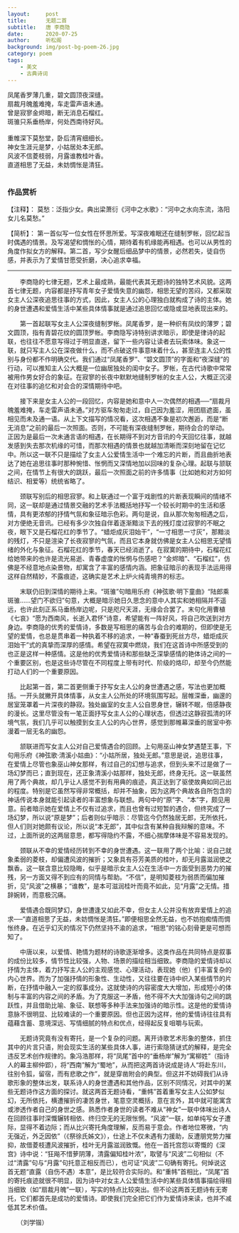 ```yaml
---
layout:     post
title:      无题二首
subtitle:   唐 李商隐
date:       2020-07-25
author:     听松阁
background: img/post-bg-poem-26.jpg
category: poem
tags:
    - 美文
    - 古典诗词
---
```


凤尾香罗薄几重，碧文圆顶夜深缝。<br>
扇裁月魄羞难掩，车走雷声语未通。<br>
曾是寂寥金烬暗，断无消息石榴红。<br>
斑骓只系垂杨岸，何处西南待好风。<br>
<br>
重帷深下莫愁堂，卧后清宵细细长。<br>
神女生涯元是梦，小姑居处本无郎。<br>
风波不信菱枝弱，月露谁教桂叶香。<br>
直道相思了无益，未妨惆怅是清狂。<br>
<br>

### 作品赏析
【注释】：
莫愁：泛指少女。典出梁萧衍《河中之水歌》：“河中之水向东流，洛阳女儿名莫愁。”

【简析】：
第一首似写一位女性在怀思所爱。写深夜难眠还在缝制罗帐，回忆起当时偶遇的情景。及写渴望和惆怅的心情，期待着有机缘能再相遇。也可以从男性的角度作拟女方的解释。第二首，写少女醒后细品梦中的情景，必然若失，徒自伤感，并表示为了爱情甘愿受折磨，决心追求幸福。

-----------------------------------
　　李商隐的七律无题，艺术上最成熟，最能代表其无题诗的独特艺术风貌。这两首七律无题，内容都是抒写青年女子爱情失意的幽怨，相思无望的苦闷，又都采取女主人公深夜追思往事的方式，因此，女主人公的心理独白就构成了诗的主体。她的身世遭遇和爱情生活中某些具体情事就是通过追思回忆或隐或显地表现出来的。

　　第一首起联写女主人公深夜缝制罗帐。凤尾香罗，是一种织有凤纹的薄罗；碧文圆顶，指有青碧花纹的圆顶罗帐。李商隐写诗特别讲求暗示，即使是律诗的起联，也往往不愿意写得过于明显直遂，留下一些内容让读者去玩索体味。象这一联，就只写主人公在深夜做什么，而不点破这件事意味着什么，甚至连主人公的性别与身份都不作明确交代。我们通过“凤尾香罗”、“碧文圆顶”的字面和“夜深缝”的行动，可以推知主人公大概是一位幽居独处的闺中女子。罗帐，在古代诗歌中常常被用作男女好合的象征。在寂寥的长夜中默默地缝制罗帐的女主人公，大概正沉浸在对往事的追忆和对会合的深情期待中吧。

　　接下来是女主人公的一段回忆，内容是她和意中人一次偶然的相遇──“扇裁月魄羞难掩，车走雷声语未通。”对方驱车匆匆走过，自己因为羞涩，用团扇遮面，虽相见而未及通一语。从上下文描写的情况看，这次相遇不象是初次邂逅，而是“断无消息”之前的最后一次照面。否则，不可能有深夜缝制罗帐，期待会合的举动。正因为是最后一次未通言语的相遇，在长期得不到对方音讯的今天回忆往事，就越发感到失去那次机缘的可惜，而那次相遇的情景也就越加清晰而深刻地留在记忆中。所以这一联不只是描绘了女主人公爱情生活中一个难忘的片断，而且曲折地表达了她在追思往事时那种惋惜、怅惘而又深情地加以回味的复杂心理。起联与颔联之间，在情节上有很大的跳跃，最后一次照面之前的许多情事（比如她和对方如何结识、相爱等）统统省略了。

　　颈联写别后的相思寂寥。和上联通过一个富于戏剧性的片断表现瞬间的情绪不同，这一联却是通过情景交融的艺术手法概括地抒写一个较长时期中的生活和感情，具有更浓郁的抒情气氛和象征暗示色彩。两句是说，自从那次匆匆相遇之后，对方便绝无音讯。已经有多少次独自伴着逐渐黯淡下去的残灯度过寂寥的不眠之夜，眼下又是石榴花红的季节了。“蜡炬成灰泪始干”，“一寸相思一寸灰”，那黯淡的残灯，不只是渲染了长夜寂寥的气氛，而且它本身就仿佛是女主人公相思无望情绪的外化与象征。石榴花红的季节，春天已经消逝了。在寂寞的期待中，石榴花红给她带来的也许是流光易逝、青春虚度的怅惘与伤感吧？“金烬暗”、“石榴红”，仿佛是不经意地点染景物，却寓含了丰富的感情内涵。把象征暗示的表现手法运用得这样自然精妙，不露痕迹，这确实是艺术上炉火纯青境界的标志。

　　末联仍旧到深情的期待上来。“斑骓”句暗用乐府《神弦歌·明下童曲》“陆郎乘斑骓……望门不欲归”句意，大概是暗示她日久思念的意中人其实和她相隔并不遥远，也许此刻正系马垂杨岸边呢，只是咫尺天涯，无缘会合罢了。末句化用曹植《七哀》“愿为西南风，长逝入君怀”诗意，希望能有一阵好风，将自己吹送到对方身边。李商隐的优秀的爱情诗，多数是写相思的痛苦与会合的难期的，但即使是无望的爱情，也总是贯串着一种执着不移的追求，一种“春蚕到死丝方尽，蜡炬成灰泪始干”式的真挚而深厚的感情。希望在寂寞中燃烧，我们在这首诗中所感受到的也正是这样一种感情。这是他的优秀爱情诗和那些缺乏深挚感情的艳体诗之间的一个重要区别，也是这些诗尽管在不同程度上带有时代、阶级的烙印，却至今仍然能打动人们的一个重要原因。

　　比起第一首，第二首更侧重于抒写女主人公的身世遭遇之感，写法也更加概括。一开头就撇开具体情事，从女主人公所处的环境氛围写起。层帷深垂，幽邃的居室笼罩着一片深夜的静寂。独处幽室的女主人公自思身世，辗转不眠，倍感静夜的漫长。这里尽管没有一笔正面抒写女主人公的心理状态，但透过这静寂孤清的环境气氛，我们几乎可以触摸到女主人公的内心世界，感觉到那帷幕深垂的居室中弥漫着一层无名的幽怨。

　　颔联进而写女主人公对自己爱情遇合的回顾。上句用巫山神女梦遇楚王事，下句用乐府《神弦歌·清溪小姑曲》：“小姑所居，独处无郎。”意思是说，追思往事，在爱情上尽管也象巫山神女那样，有过自己的幻想与追求，但到头来不过是做了一场幻梦而已；直到现在，还正象清溪小姑那样，独处无郎，终身无托。这一联虽然用了两个典故，却几乎让人感觉不到有用典的痕迹，真正达到了驱使故典如同己出的程度。特别是它虽然写得非常概括，却并不抽象，因为这两个典故各自所包含的神话传说本身就能引起读者的丰富想象与联想。两句中的“原”字、“本”字，颇见用意。前者暗示她在爱情上不仅有过追求，而且也曾有过短暂的遇合，但终究成了一场幻梦，所以说“原是梦”；后者则似乎暗示：尽管迄今仍然独居无郎，无所依托，但人们则对她颇有议论，所以说“本无郎”，其中似含有某种自我辩解的意味。不过，上面所说的这两层意思，都写得隐约不露，不细心揣摩体味是不容易发现的。

　　颈联从不幸的爱情经历转到不幸的身世遭遇。这一联用了两个比喻：说自己就象柔弱的菱枝，却偏遭风波的摧折；又象具有芬芳美质的桂叶，却无月露滋润使之飘香。这一联含意比较隐晦，似乎是暗示女主人公在生活中一方面受到恶势力的摧残，另一方面又得不到应有的同情与帮助。“不信”，是明知菱枝为弱质而偏加摧折，见“风波”之横暴；“谁教”，是本可滋润桂叶而竟不如此，见“月露”之无情。措辞婉转，而意极沉痛。

　　爱情遇合既同梦幻，身世遭逢又如此不幸，但女主人公并没有放弃爱情上的追求──“直道相思了无益，未妨惆怅是清狂。”即便相思全然无益，也不妨抱痴情而惆怅终身。在近乎幻灭的情况下仍然坚持不渝的追求，“相思”的铭心刻骨更是可想而知了。

　　中唐以来，以爱情、艳情为题材的诗歌逐渐增多。这类作品在共同特点是叙事的成份比较多，情节性比较强，人物、场景的描绘相当细致。李商隐的爱情诗却以抒情为主体，着力抒写主人公的主观感觉、心理活动，表现她（他）们丰富复杂的内心世界。而为了加强抒情的形象性、生动性，又往往要在诗中织入某些情节的片断，在抒情中融入一定的叙事成分。这就使诗的内容密度大大增加，形成短小的体制与丰富的内容之间的矛盾。为了克服这一矛盾，他不得不大大加强诗句之间的跳跃性，并且借助比喻、象征、联想等多种手法来加强诗的暗示性。这是他的爱情诗意脉不很明显、比较难读的一个重要原因。但也正因为这样，他的爱情诗往往具有蕴藉含蓄、意境深远、写情细腻的特点和优点，经得起反复咀嚼与玩索。

　　无题诗究竟有没有寄托，是一个复杂的问题。离开诗歌艺术形象的整体，抓住其中的片言只语，附会现实生活的某些具体人事，进行索隐猜谜式的解释，是完全违反艺术创作规律的。象冯浩那样，将“凤尾”首中的“垂杨岸”解为“寓柳姓”（指诗人的幕主柳仲郢），将“西南”解为“蜀地”，从而把这两首诗说成是诗人“将赴东川，往别令狐，留宿，而有悲歌之作”，就是穿凿附会的典型。但这并不妨碍我们从诗歌形象的整体出发，联系诗人的身世遭遇和其他作品，区别不同情况，对其中的某些无题诗作这方面的探讨。就这两首无题诗看，“重帏”首着重写女主人公如梦似幻，无所依托，横遭摧折的凄苦身世，笔意空灵概括，意在言外，其中就可能寓含或渗透作者自己的身世之感。熟悉作者身世的读者不难从“神女”一联中体味出诗人在回顾往事时深慨辗转相依、终归空无的无限怅惘。“风波”一联，如单纯写女子遭际，显得不着边际；而从比兴寄托角度理解，反而易于意会。作者地位寒微，“内无强近，外乏因依”（《祭徐氏姊文》），仕途上不仅未遇有力援助，反遭朋党势力摧抑，故借菱枝遭风波摧折，桂叶无月露滋润致慨。他在一首托宫怨以寄慨的《深宫》诗中说：“狂飚不惜萝阴薄，清露偏知桂叶浓”，取譬与“风波”二句相似（不过“清露”句与“月露”句托意正相反而已），也可证“风波”二句确有寄托。何焯说这首无题“直露（自伤不遇）本意”，是比较符合实际的。和“重帏”首相比，“凤尾”首的寄托痕迹就很不明显，因为诗中对女主人公爱情生活中的某些具体情事描绘得相当细致（如“扇裁月魄”一联），写实的特点比较突出。但不论这两首无题诗有无寄托，它们都首先是成功的爱情诗。即使我们完全把它们作为爱情诗来读，也并不减低其艺术价值。

　　（刘学锴）
